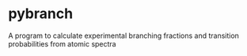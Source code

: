 # pybranch
A program to calculate experimental branching fractions and transition probabilities from atomic spectra
